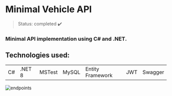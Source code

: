 <h1> Minimal Vehicle API </h1>

> Status: completed ✔️
### Minimal API implementation using C# and .NET.
## Technologies used:

<table>
  <tr>
    <td>C#</td>
    <td>.NET 8</td>
    <td>MSTest</td>
    <td>MySQL</td>
    <td>Entity Framework</td>
    <td>JWT</td>
    <td>Swagger</td>
  </tr>
</table>

![endpoints](https://github.com/Rafaelse6/RestWithASP-NET/assets/64181619/9a1368b1-7154-41ce-bf59-63c7feac5666)
